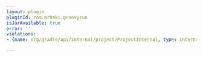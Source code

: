 ```yaml
---
layout: plugin
pluginId: com.mrhaki.groovyrun
isJarAvailable: true
error: ''
violations:
- {name: org/gradle/api/internal/project/ProjectInternal, type: internal-api-usage}

---
```

